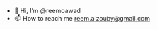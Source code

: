 - 👋 Hi, I’m @reemoawad
- 📫 How to reach me reem.alzouby@gmail.com

<!---
reemoawad/reemoawad is a ✨ special ✨ repository because its `README.md` (this file) appears on your GitHub profile.
You can click the Preview link to take a look at your changes.
--->
